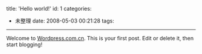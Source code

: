 title: 'Hello world!'
id: 1
categories:
  - 未整理
date: 2008-05-03 00:21:28
tags:
---

Welcome to [Wordpress.com.cn](http://wordpress.com.cn/). This is your first post. Edit or delete it, then start blogging!